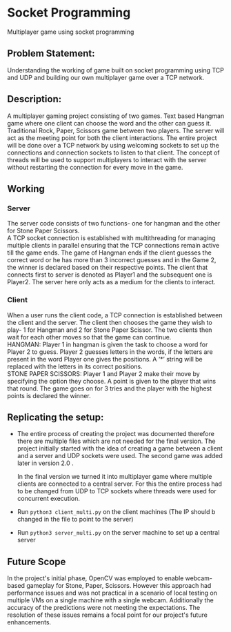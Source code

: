 # Socket Programming
Multiplayer game using socket programming

## Problem Statement:
Understanding the working of game built on socket programming using TCP and UDP and building our own multiplayer game over a TCP network. 

## Description:
A multiplayer gaming project consisting of two games. Text based Hangman game where one client can choose the word and the other can guess it. Traditional Rock, Paper, Scissors game between two players. The server will act as the meeting point for both the client interactions. The entire project will be done over a TCP network by using welcoming sockets to set up the connections and connection sockets to listen to that client. The concept of threads will be used to support multiplayers to interact with the server without restarting the connection for every move in the game.

## Working
### Server 
The server code consists of two functions- one for hangman and the other for Stone Paper Scissors.   
A TCP socket connection is established with multithreading for managing multiple clients in parallel ensuring that the TCP connections remain active till the game ends. The game of Hangman ends if the client guesses the correct word or he has more than 3 incorrect guesses and in the Game 2, the winner is declared based on their respective points. The client that connects first to server is denoted as Player1 and the subsequent one is Player2. The server here only acts as a medium for the clients to interact.

### Client
When a user runs the client code, a TCP connection is established between the client and the server. The client then chooses the game they wish to play- 1 for Hangman and 2 for Stone Paper Scissor. The two clients then wait for each other moves so that the game can continue.   
HANGMAN: Player 1 in hangman is given the task to choose a word for Player 2 to guess. Player 2 guesses letters in the words, if the letters are present in the word Player one gives the positions. A ‘*’ string will be replaced with the letters in its correct positions.   
STONE PAPER SCISSORS: Player 1 and Player 2 make their move by specifying the option they choose. A point is given to the player that wins that round. The game goes on for 3 tries and the player with the highest points is declared the winner.


## Replicating the setup:
- The entire process of creating the project was documented therefore there are multiple files which are not needed for the final version.
  The project initially started with the idea of creating a game between a client and a server and UDP sockets were used. The second game was added later in version 2.0 . 

  In the final version we turned it into multiplayer game where multiple clients are connected to a central server. For this the entire process had to be changed from UDP to TCP sockets where threads were used for concurrent execution.
- Run `python3 client_multi.py` on the client machines (The IP should b changed in the file to point to the server)
- Run `python3 server_multi.py` on the server machine to set up a central server

## Future Scope
In the project's initial phase, OpenCV was employed to enable webcam-based gameplay for Stone, Paper, Scissors. However this approach had performance issues and was not practical in a scenario of local testing on multiple VMs on a single machine with a single webcam. Additionally the accuracy of the predictions were not meeting the expectations. The resolution of these issues remains a focal point for our project's future enhancements.
